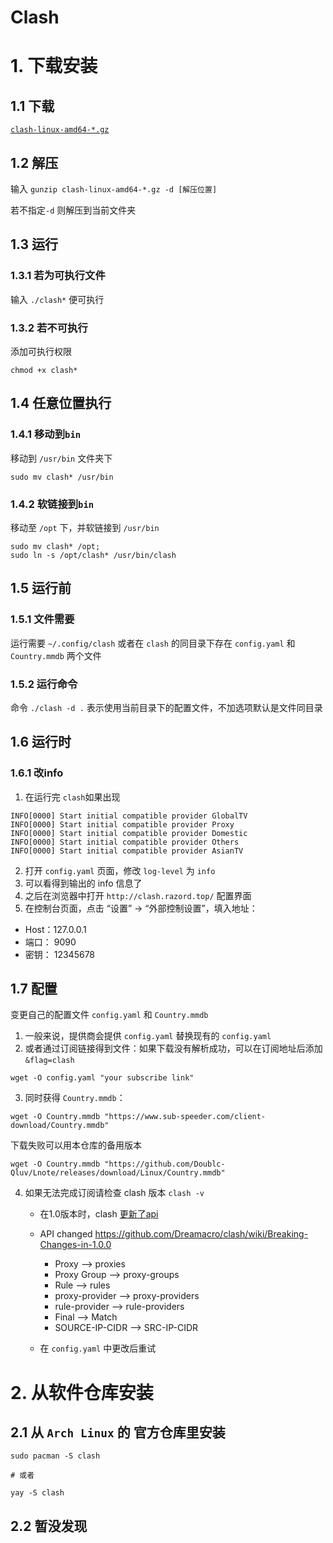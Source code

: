 Clash 
======

# 1. 下载安装
## 1.1 下载 
[`clash-linux-amd64-*.gz`](https://github.com/Dreamacro/clash/releases) 

## 1.2 解压

输入 `gunzip clash-linux-amd64-*.gz -d [解压位置]`

若不指定`-d` 则解压到当前文件夹

## 1.3 运行
### 1.3.1 若为可执行文件

输入 `./clash*` 便可执行

###  1.3.2 若不可执行

添加可执行权限 
```shell
chmod +x clash*
```

## 1.4 任意位置执行
### 1.4.1 移动到`bin`

移动到 `/usr/bin` 文件夹下

```shell
sudo mv clash* /usr/bin
```
### 1.4.2 软链接到`bin` 

移动至 `/opt` 下，并软链接到 `/usr/bin`

```shell
sudo mv clash* /opt; 
sudo ln -s /opt/clash* /usr/bin/clash
```
## 1.5 运行前
### 1.5.1 文件需要

运行需要 `~/.config/clash` 或者在 `clash` 的同目录下存在 `config.yaml` 和 `Country.mmdb` 两个文件 

### 1.5.2 运行命令

命令 `./clash -d .` 表示使用当前目录下的配置文件，不加选项默认是文件同目录

## 1.6 运行时
### 1.6.1 改info

1. 在运行完 `clash`如果出现

```
INFO[0000] Start initial compatible provider GlobalTV
INFO[0000] Start initial compatible provider Proxy
INFO[0000] Start initial compatible provider Domestic
INFO[0000] Start initial compatible provider Others
INFO[0000] Start initial compatible provider AsianTV
```
2. 打开 `config.yaml` 页面，修改 `log-level` 为 `info`
3. 可以看得到输出的 info 信息了
4. 之后在浏览器中打开 `http://clash.razord.top/` 配置界面
5. 在控制台页面，点击 “设置” -> “外部控制设置”，填入地址：
- Host：127.0.0.1
- 端口： 9090
- 密钥： 12345678


## 1.7 配置
变更自己的配置文件 `config.yaml` 和 `Country.mmdb`
1. 一般来说，提供商会提供 `config.yaml` 替换现有的 `config.yaml`
2. 或者通过订阅链接得到文件：如果下载没有解析成功，可以在订阅地址后添加`&flag=clash`
  ```shell
  wget -O config.yaml "your subscribe link"
  ```
3. 同时获得 `Country.mmdb`：
  ```shell
  wget -O Country.mmdb "https://www.sub-speeder.com/client-download/Country.mmdb"
  ```
  下载失败可以用本仓库的备用版本
  ```shell
  wget -O Country.mmdb "https://github.com/Doublc-Qluv/Lnote/releases/download/Linux/Country.mmdb"
  ```
4. 如果无法完成订阅请检查 clash 版本 `clash -v`
   - 在1.0版本时，clash [更新了api](https://lancellc.gitbook.io/clash/whats-new/highlight)

   - API changed
     https://github.com/Dreamacro/clash/wiki/Breaking-Changes-in-1.0.0
     - Proxy --> proxies
     - Proxy Group --> proxy-groups
     - Rule --> rules
     - proxy-provider --> proxy-providers
     - rule-provider --> rule-providers
     - Final --> Match
     - SOURCE-IP-CIDR  --> SRC-IP-CIDR
   - 在 `config.yaml` 中更改后重试

# 2. 从软件仓库安装

## 2.1 从 `Arch Linux` 的 官方仓库里安装
```shell
sudo pacman -S clash

# 或者

yay -S clash
```
## 2.2 暂没发现
